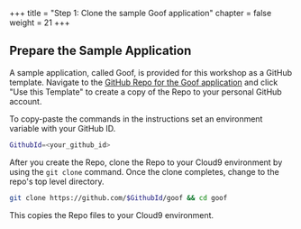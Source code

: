 +++
title = "Step 1: Clone the sample Goof application"
chapter = false
weight = 21
+++

## Prepare the Sample Application

A sample application, called Goof, is provided for this workshop as a GitHub template. Navigate to the [GitHub Repo for the Goof application](https://github.com/snyk-partners/goof) and click "Use this Template" to create a copy of the Repo to your personal GitHub account. 

To copy-paste the commands in the instructions set an environment variable with your GitHub ID. 

```sh
GithubId=<your_github_id>
```

After you create the Repo, clone the Repo to your Cloud9 environment by using the `git clone` command. Once the clone completes, change to the repo's top level directory. 

```sh
git clone https://github.com/$GithubId/goof && cd goof
```

This copies the Repo files to your Cloud9 environment. 
